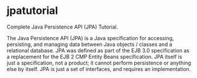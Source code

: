 # jpatutorial

Complete Java Persistence API (JPA) Tutorial.

The Java Persistence API (JPA) is a Java specification for accessing, persisting, and managing data between Java objects / classes and a relational database. JPA was defined as part of the EJB 3.0 specification as a replacement for the EJB 2 CMP Entity Beans specification. JPA itself is just a specification, not a product; it cannot perform persistence or anything else by itself. JPA is just a set of interfaces, and requires an implementation.
